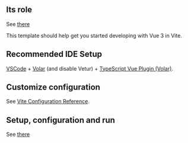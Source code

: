 ## Its role
See [there](https://github.com/akostrik/stage_telegram/tree/main#the-same-scheme-of-the-appication-in-english)



This template should help get you started developing with Vue 3 in Vite.

## Recommended IDE Setup

[VSCode](https://code.visualstudio.com/) + [Volar](https://marketplace.visualstudio.com/items?itemName=Vue.volar) (and disable Vetur) + [TypeScript Vue Plugin (Volar)](https://marketplace.visualstudio.com/items?itemName=Vue.vscode-typescript-vue-plugin).

## Customize configuration

See [Vite Configuration Reference](https://vitejs.dev/config/).

## Setup, configuration and run
See [there](https://github.com/akostrik/stage_telegram/tree/main#setup-and-configuration)
